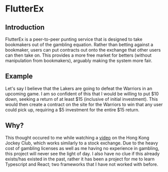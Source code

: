 # FlutterEx

## Introduction
FlutterEx is a peer-to-peer punting service that is designed to take bookmakers out of the gambling equation. Rather than betting against a bookmaker, users can put contracts out onto the exchange that other users can then take on. This provides a more free market for betters (without manipulation from bookmakers), arguably making the system more fair.

## Example
Let's say I believe that the Lakers are going to defeat the Warriors in an upcoming game. I am so confident of this that I would be willing to put $10 down, seeking a return of at least $15 (inclusive of initial investment).
This would then create a contract on the site for the Warriors to win that any user could pick up, requiring a $5 investment for the entire $15 return.

## Why?
This thought occured to me while watching a [video](https://www.youtube.com/watch?v=efBG1YfuNhg) on the Hong Kong Jockey Club, which works similarly to a stock exchange. Due to the heavy cost of gambling licenses as well as me having no experience in gambling, this project will never see the light of day. I also have no clue if this already exists/has existed in the past, rather it has been a project for me to learn Typescript and React; two frameworks that I have not worked with before.